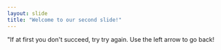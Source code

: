 ```yaml
---
layout: slide
title: "Welcome to our second slide!"
---
```

"If at first you don't succeed, try try again.
Use the left arrow to go back!
